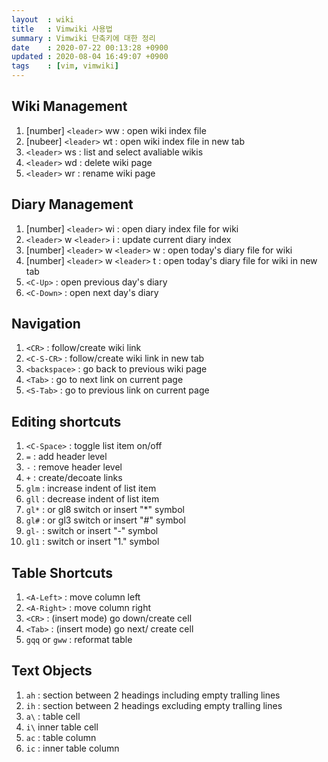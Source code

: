 ```yaml
---
layout  : wiki
title   : Vimwiki 사용법
summary : Vimwiki 단축키에 대한 정리
date    : 2020-07-22 00:13:28 +0900
updated : 2020-08-04 16:49:07 +0900
tags    : [vim, vimwiki]
---
```


## Wiki Management
1. [number] `<leader>` ww : open wiki index file
2. [nubeer] `<leader>` wt : open wiki index file in new tab
3. `<leader>` ws : list and select avaliable wikis
4. `<leader>` wd : delete wiki page
5. `<leader>` wr : rename wiki page

## Diary Management
1. [number] `<leader>` wi : open diary index file for wiki
2. `<leader>` w `<leader>` i : update current diary index
3. [number] `<leader>` w `<leader>` w : open today's diary file for wiki
4. [number] `<leader>` w `<leader>` t : open today's diary file for wiki in new tab
5. `<C-Up>` : open previous day's diary
6. `<C-Down>` : open next day's diary

## Navigation
1. `<CR>` : follow/create wiki link
2. `<C-S-CR>` : follow/create wiki link in new tab
3. `<backspace>` : go back to previous wiki page
4. `<Tab>` : go to next link on current page
5. `<S-Tab>` : go to previous link on current page

## Editing shortcuts
1. `<C-Space>` : toggle list item on/off
2. `=` :  add header level
3. `-` : remove header level
4. `+` : create/decoate links
5. `glm` : increase indent of list item
6. `gll` : decrease indent of list item
7. `gl*` : or gl8 switch or insert "*" symbol
8. `gl#` : or gl3 switch or insert "#" symbol
9. `gl-` : switch or insert "-" symbol
10. `gl1` : switch or insert "1." symbol

## Table Shortcuts
1. `<A-Left>` : move column left
2. `<A-Right>` : move column right 
3. `<CR>` : (insert mode) go down/create cell
4. `<Tab>` : (insert mode) go next/ create cell
5. `gqq` or `gww` : reformat table

## Text Objects
1. `ah` : section between 2 headings including empty tralling lines
2. `ih` : section between 2 headings excluding empty tralling lines
3. `a\` : table cell
4. `i\` inner table cell
5. `ac` : table column 
6. `ic` : inner table column
